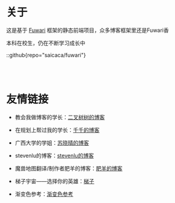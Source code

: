 # 关于

这是基于  [Fuwari](https://github.com/saicaca/fuwari)  框架的静态前端项目，众多博客框架里还是Fuwari香

本科在校生，仍在不断学习成长中

::github{repo="saicaca/fuwari"}

<br>

<br>

# 友情链接

- 教会我做博客的学长：[二叉树树的博客](https://afo.im/)

- 在规划上帮过我的学长：[千千的博客](https://sal-qianqian.icu/)

- 广西大学的学姐：[苏晓晴的博客](https://www.toubiec.cn/)

- stevenlu的博客：[stevenlu的博客](https://stevenlu.top)

- 魔兽地图翻译/制作者肥羊的博客：[肥羊的博客](https://darksheep.vip/)

- 梯子宇宙——选择你的英雄：[梯子](https://guatizi.com/)

- 渐变色参考：[渐变色参考](https://webgradients.com)